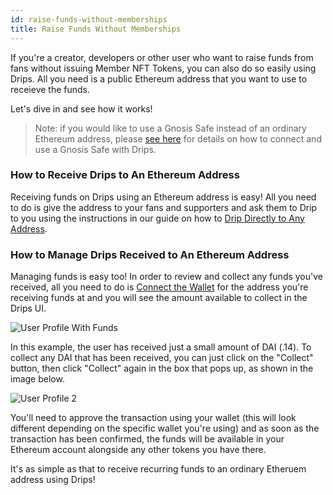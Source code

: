 ```yaml
---
id: raise-funds-without-memberships
title: Raise Funds Without Memberships
---
```


If you're a creator, developers or other user who want to raise funds from fans 
without issuing Member NFT Tokens, you can also do so easily using Drips. All you
need is a public Ethereum address that you want to use to receieve the funds.

Let's dive in and see how it works!

> Note: if you would like to use a Gnosis Safe instead of an ordinary Ethereum address,
please [see here][gs] for details on how to connect and use a Gnosis Safe with Drips.

### How to Receive Drips to An Ethereum Address

Receiving funds on Drips using an Ethereum address is easy! All you need to do is give
the address to your fans and supporters and ask them to Drip to you using the instructions
in our guide on how to [Drip Directly to Any Address][dd].

### How to Manage Drips Received to An Ethereum Address

Managing funds is easy too! In order to review and collect any funds you've received, all
you need to do is [Connect the Wallet][cw] for the address you're receiving funds at
and you will see the amount available to collect in the Drips UI.

![User Profile With Funds][r1]

In this example, the user has received just a small amount of DAI (.14). To collect any
DAI that has been received, you can just click on the "Collect" button, then click "Collect"
again in the box that pops up, as shown in the image below.

![User Profile 2][r2]

You'll need to approve the transaction using your wallet (this will look different depending
on the specific wallet you're using) and as soon as the transaction has been confirmed, the funds will 
be available in your Ethereum account alongside any other tokens you have there.

It's as simple as that to receive recurring funds to an ordinary Etheruem address using Drips!

[cw]: connect-a-wallet.md
[gs]: using-drips/using-a-gnosis-safe.md
[dd]: using-drips/drip-directly-to-any-address.md
[r1]: /img/drips_raise1.png
[r2]: /img/drips_raise2.png
